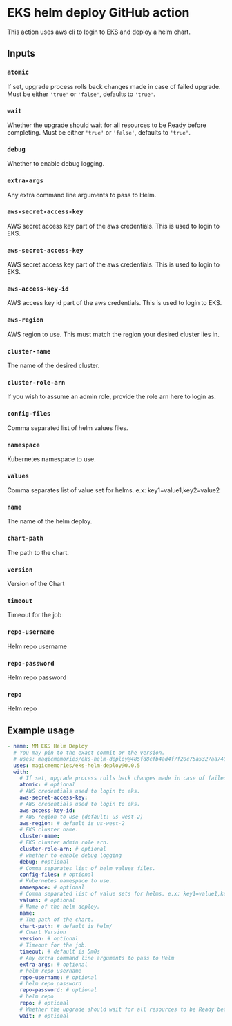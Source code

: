 # EKS helm deploy GitHub action

This action uses aws cli to login to EKS and deploy a helm chart.

## Inputs

### `atomic`

If set, upgrade process rolls back changes made in case of failed upgrade. Must be either `'true'` or `'false'`, defaults to `'true'`.

### `wait`

Whether the upgrade should wait for all resources to be Ready before completing. Must be either `'true'` or `'false'`, defaults to `'true'`.

### `debug`

Whether to enable debug logging.

### `extra-args`

Any extra command line arguments to pass to Helm.

### `aws-secret-access-key`

AWS secret access key part of the aws credentials. This is used to login to EKS.

### `aws-secret-access-key`

AWS secret access key part of the aws credentials. This is used to login to EKS.

### `aws-access-key-id`

AWS access key id part of the aws credentials. This is used to login to EKS.

### `aws-region`

AWS region to use. This must match the region your desired cluster lies in.

### `cluster-name`

The name of the desired cluster.

### `cluster-role-arn`

If you wish to assume an admin role, provide the role arn here to login as.

### `config-files`

Comma separated list of helm values files.

### `namespace`

Kubernetes namespace to use.

### `values`

Comma separates list of value set for helms. e.x: key1=value1,key2=value2

### `name`

The name of the helm deploy.

### `chart-path`

The path to the chart.

### `version`

Version of the Chart

### `timeout`

Timeout for the job

### `repo-username`

Helm repo username

### `repo-password`

Helm repo password

### `repo`

Helm repo

## Example usage

```yaml
- name: MM EKS Helm Deploy
  # You may pin to the exact commit or the version.
  # uses: magicmemories/eks-helm-deploy@485fd8cfb4ad4f7f20c75a5327aa740cf5331c34
  uses: magicmemories/eks-helm-deploy@0.0.5
  with:
    # If set, upgrade process rolls back changes made in case of failed upgrade.
    atomic: # optional
    # AWS credentials used to login to eks.
    aws-secret-access-key: 
    # AWS credentials used to login to eks.
    aws-access-key-id: 
    # AWS region to use (default: us-west-2)
    aws-region: # default is us-west-2
    # EKS cluster name.
    cluster-name: 
    # EKS cluster admin role arn.
    cluster-role-arn: # optional
    # whether to enable debug logging
    debug: #optional
    # Comma separates list of helm values files.
    config-files: # optional
    # Kubernetes namespace to use.
    namespace: # optional
    # Comma separated list of value sets for helms. e.x: key1=value1,key2=value2
    values: # optional
    # Name of the helm deploy.
    name: 
    # The path of the chart.
    chart-path: # default is helm/
    # Chart Version
    version: # optional
    # Timeout for the job.
    timeout: # default is 5m0s
    # Any extra command line arguments to pass to Helm
    extra-args: # optional
    # helm repo username
    repo-username: # optional
    # helm repo password
    repo-password: # optional
    # helm repo
    repo: # optional
    # Whether the upgrade should wait for all resources to be Ready before completing
    wait: # optional
```
